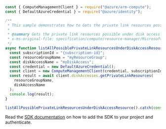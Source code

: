 ```javascript
const { ComputeManagementClient } = require("@azure/arm-compute");
const { DefaultAzureCredential } = require("@azure/identity");

/**
 * This sample demonstrates how to Gets the private link resources possible under disk access resource
 *
 * @summary Gets the private link resources possible under disk access resource
 * x-ms-original-file: specification/compute/resource-manager/Microsoft.Compute/stable/2021-12-01/examples/GetDiskAccessPrivateLinkResources.json
 */
async function listAllPossiblePrivateLinkResourcesUnderDiskAccessResource() {
  const subscriptionId = "{subscription-id}";
  const resourceGroupName = "myResourceGroup";
  const diskAccessName = "myDiskAccess";
  const credential = new DefaultAzureCredential();
  const client = new ComputeManagementClient(credential, subscriptionId);
  const result = await client.diskAccesses.getPrivateLinkResources(
    resourceGroupName,
    diskAccessName
  );
  console.log(result);
}

listAllPossiblePrivateLinkResourcesUnderDiskAccessResource().catch(console.error);
```

Read the [SDK documentation](https://github.com/Azure/azure-sdk-for-js/blob/%40azure%2Farm-compute_18.0.0/sdk/compute/arm-compute/README.md) on how to add the SDK to your project and authenticate.
